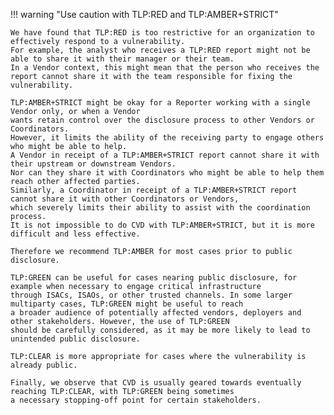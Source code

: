 !!! warning "Use caution with TLP:RED and TLP:AMBER+STRICT"
 

    We have found that TLP:RED is too restrictive for an organization to effectively respond to a vulnerability.
    For example, the analyst who receives a TLP:RED report might not be able to share it with their manager or their team.
    In a Vendor context, this might mean that the person who receives the report cannot share it with the team responsible for fixing the vulnerability.

    TLP:AMBER+STRICT might be okay for a Reporter working with a single Vendor only, or when a Vendor 
    wants retain control over the disclosure process to other Vendors or Coordinators.
    However, it limits the ability of the receiving party to engage others who might be able to help.
    A Vendor in receipt of a TLP:AMBER+STRICT report cannot share it with their upstream or downstream Vendors.
    Nor can they share it with Coordinators who might be able to help them reach other affected parties.
    Similarly, a Coordinator in receipt of a TLP:AMBER+STRICT report cannot share it with other Coordinators or Vendors,
    which severely limits their ability to assist with the coordination process.
    It is not impossible to do CVD with TLP:AMBER+STRICT, but it is more difficult and less effective.

    Therefore we recommend TLP:AMBER for most cases prior to public disclosure. 

    TLP:GREEN can be useful for cases nearing public disclosure, for example when necessary to engage critical infrastructure
    through ISACs, ISAOs, or other trusted channels. In some larger multiparty cases, TLP:GREEN might be useful to reach
    a broader audience of potentially affected vendors, deployers and other stakeholders. However, the use of TLP:GREEN 
    should be carefully considered, as it may be more likely to lead to unintended public disclosure.

    TLP:CLEAR is more appropriate for cases where the vulnerability is already public.

    Finally, we observe that CVD is usually geared towards eventually reaching TLP:CLEAR, with TLP:GREEN being sometimes
    a necessary stopping-off point for certain stakeholders.
